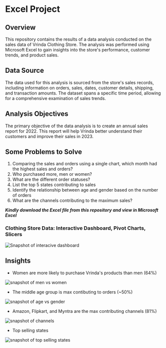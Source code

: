 # Excel Project
## Overview
This repository contains the results of a data analysis conducted on the sales data of Vrinda Clothing Store. The analysis was performed using Microsoft Excel to gain insights into the store's performance, customer trends, and product sales.
## Data Source
The data used for this analysis is sourced from the store's sales records, including information on orders, sales, dates, customer details, shipping, and transaction amounts. The dataset spans a specific time period, allowing for a comprehensive examination of sales trends.
## Analysis Objectives
The primary objective of the data analysis is to create an annual sales report for 2022. This report will help Vrinda better understand their customers and improve their sales in 2023.
## Some Problems to Solve
 1. Comparing the sales and orders using a single chart, which month had the highest sales and orders?
 2. Who purchased more, men or women?
 3. What are the different order statuses?
 4. List the top 5 states contributing to sales
 5. Identify the relationship between age and gender based on the number of orders
 6. What are the channels contributing to the maximum sales?

***Kindly download the Excel file from this repository and view in Microsoft Excel***
### Clothing Store Data: Interactive Dashboard, Pivot Charts, Slicers

![Snapshot of interacive dashboard](https://github.com/Blessingdominic/DataAnalystPortfolioProjects/assets/148445896/61b4f18a-603c-4bf3-9d3f-4e4dec868463)

## Insights
- Women are more likely to purchase Vrinda's products than men (64%)

![snapshot of men vs women](https://github.com/Blessingdominic/DataAnalystPortfolioProjects/assets/148445896/2c2d9d49-8823-4ff5-a950-d1475944ed25)

- The middle age group is max contibuting to orders (~50%)

![snapshot of age vs gender](https://github.com/Blessingdominic/DataAnalystPortfolioProjects/assets/148445896/82465175-7b15-4182-86b5-011c72a030df)

- Amazon, Flipkart, and Myntra are the max contributing channels (81%)

![snapshot of channels](https://github.com/Blessingdominic/DataAnalystPortfolioProjects/assets/148445896/a6047ab4-177f-4250-ab52-d5699d8e7157)

- Top selling states

![snapshot of top selling states](https://github.com/Blessingdominic/DataAnalystPortfolioProjects/assets/148445896/7ee258b1-9453-4f18-9040-265b225b60b6)








